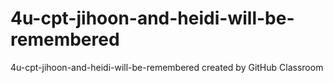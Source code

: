 # 4u-cpt-jihoon-and-heidi-will-be-remembered
4u-cpt-jihoon-and-heidi-will-be-remembered created by GitHub Classroom
